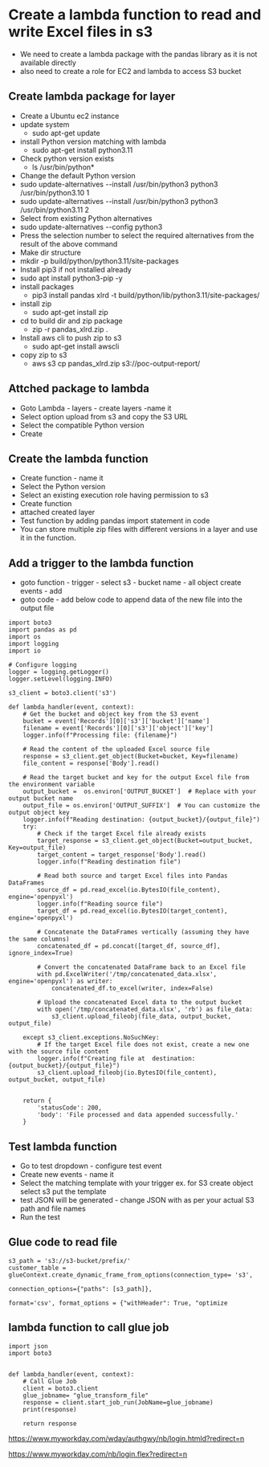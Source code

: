 # Create a lambda function to read and write Excel files in s3
- We need to create a lambda package with the pandas library as it is not available directly
- also need to create a role for EC2 and lambda to access S3 bucket
  
## Create lambda package for layer
- Create a Ubuntu ec2 instance
- update system
  - sudo apt-get update
- install Python version matching with lambda
  - sudo apt-get install python3.11
- Check python version exists
  -  ls /usr/bin/python*
-  Change the default Python version
  -  sudo update-alternatives --install /usr/bin/python3 python3 /usr/bin/python3.10 1
  -  sudo update-alternatives --install /usr/bin/python3 python3 /usr/bin/python3.11 2
-  Select from existing Python alternatives 
  -  sudo update-alternatives --config python3
  -  Press the selection number to select the required alternatives from the result of the above command
-  Make dir structure
  -  mkdir -p build/python/python3.11/site-packages
-  Install pip3 if not installed already
  - sudo apt install python3-pip -y
- install packages
  - pip3 install pandas xlrd -t build/python/lib/python3.11/site-packages/
- install zip
  - sudo apt-get install zip
- cd to build dir and zip package
  - zip -r pandas_xlrd.zip .
- Install aws cli to push zip to s3
  - sudo apt-get install awscli
- copy zip to s3
  - aws s3 cp pandas_xlrd.zip s3://poc-output-report/

## Attched package to lambda
- Goto Lambda - layers - create layers -name it
- Select option upload from s3 and copy the S3 URL
- Select the compatible Python version
- Create

## Create the lambda function
- Create function - name it
- Select the Python version
- Select an existing execution role having permission to s3
- Create function
- attached created layer
- Test function by adding pandas import statement in code
- You can store multiple zip files with different versions in a layer and use it in the function.


## Add a trigger to the lambda function
- goto function - trigger - select s3 - bucket name - all object create events - add
- goto code - add below code to append data of the new file into the output file
```
import boto3
import pandas as pd
import os
import logging
import io 

# Configure logging
logger = logging.getLogger()
logger.setLevel(logging.INFO)

s3_client = boto3.client('s3')

def lambda_handler(event, context):
    # Get the bucket and object key from the S3 event
    bucket = event['Records'][0]['s3']['bucket']['name']
    filename = event['Records'][0]['s3']['object']['key']
    logger.info(f"Processing file: {filename}")

    # Read the content of the uploaded Excel source file
    response = s3_client.get_object(Bucket=bucket, Key=filename)
    file_content = response['Body'].read()

    # Read the target bucket and key for the output Excel file from the environment variable
    output_bucket =  os.environ['OUTPUT_BUCKET']  # Replace with your output bucket name
    output_file = os.environ['OUTPUT_SUFFIX']  # You can customize the output object key
    logger.info(f"Reading destination: {output_bucket}/{output_file}")
    try:
        # Check if the target Excel file already exists
        target_response = s3_client.get_object(Bucket=output_bucket, Key=output_file)
        target_content = target_response['Body'].read()
        logger.info(f"Reading destination file")
        
        # Read both source and target Excel files into Pandas DataFrames
        source_df = pd.read_excel(io.BytesIO(file_content), engine='openpyxl')
        logger.info(f"Reading source file")
        target_df = pd.read_excel(io.BytesIO(target_content), engine='openpyxl')
    
        # Concatenate the DataFrames vertically (assuming they have the same columns)
        concatenated_df = pd.concat([target_df, source_df], ignore_index=True)

        # Convert the concatenated DataFrame back to an Excel file
        with pd.ExcelWriter('/tmp/concatenated_data.xlsx', engine='openpyxl') as writer:
            concatenated_df.to_excel(writer, index=False)

        # Upload the concatenated Excel data to the output bucket
        with open('/tmp/concatenated_data.xlsx', 'rb') as file_data:
            s3_client.upload_fileobj(file_data, output_bucket, output_file)

    except s3_client.exceptions.NoSuchKey:
        # If the target Excel file does not exist, create a new one with the source file content
        logger.info(f"Creating file at  destination: {output_bucket}/{output_file}")
        s3_client.upload_fileobj(io.BytesIO(file_content), output_bucket, output_file)
        
        
    return {
        'statusCode': 200,
        'body': 'File processed and data appended successfully.'
    }

```

## Test lambda function
- Go to test dropdown - configure test event
- Create new events - name it
- Select the matching template with your trigger ex. for S3 create object select s3 put the template
- test JSON will be generated - change JSON with as per your actual S3 path and file names
- Run the test

  
## Glue code to read file
```
s3_path = 's3://s3-bucket/prefix/'
customer_table = glueContext.create_dynamic_frame_from_options(connection_type= 's3',
                                                               connection_options={"paths": [s3_path]},
                                                               format='csv', format_options = {"withHeader": True, "optimize
```
## lambda function to call glue job
```
import json
import boto3


def lambda_handler(event, context):
    # Call Glue Job
    client = boto3.client
    glue_jobname= "glue_transform_file"
    response = client.start_job_run(JobName=glue_jobname)
    print(response)
    
    return response

```


https://www.myworkday.com/wday/authgwy/nb/login.htmld?redirect=n

https://www.myworkday.com/nb/login.flex?redirect=n




